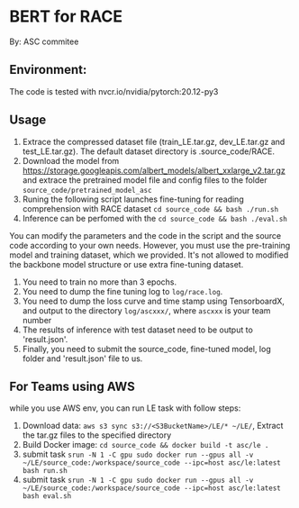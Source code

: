 # BERT for RACE

By: ASC commitee

## Environment:
The code is tested with nvcr.io/nvidia/pytorch:20.12-py3

## Usage
1. Extrace the compressed dataset file (train_LE.tar.gz, dev_LE.tar.gz and test_LE.tar.gz). The default dataset directory is .source_code/RACE.
2. Download the model from https://storage.googleapis.com/albert_models/albert_xxlarge_v2.tar.gz and extrace the pretrained model file and config files to the folder `source_code/pretrained_model_asc`
3. Runing the following script launches fine-tuning for reading comprehension with RACE dataset  ```cd source_code && bash ./run.sh```
4. Inference can be perfomed with the ```cd source_code && bash ./eval.sh```

You can modify the parameters and the code in the script and the source code according to your own needs. However, you must use the pre-training model and training dataset, which we provided. It's not allowed to modified the backbone model structure or use extra fine-tuning dataset.

1. You need to train no more than 3 epochs.
2. You need to dump the fine tuning log to `log/race.log`.
3. You need to dump the loss curve and time stamp using TensorboardX, and output to the directory `log/ascxxx/`, where `ascxxx` is your team number
4. The results of inference with test dataset need to be output to 'result.json'.
5. Finally, you need to submit the source_code, fine-tuned model, log folder and 'result.json' file to us.



## For Teams using AWS

while you use AWS env, you can run LE task with follow steps:

1. Download data: `aws s3 sync s3://<S3BucketName>/LE/* ~/LE/`, Extract the tar.gz files to the specified directory
2. Build Docker image: `cd source_code && docker build -t asc/le .`
3. submit task `srun -N 1 -C gpu sudo docker run --gpus all -v ~/LE/source_code:/workspace/source_code --ipc=host asc/le:latest bash run.sh`
4. submit task `srun -N 1 -C gpu sudo docker run --gpus all -v ~/LE/source_code:/workspace/source_code --ipc=host asc/le:latest bash eval.sh`
